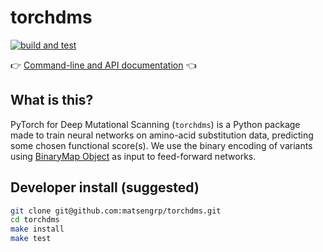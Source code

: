 # torchdms

[![build and test](https://github.com/matsengrp/torchdms/workflows/build%20and%20test/badge.svg)](https://github.com/matsengrp/torchdms/actions?query=workflow%3A%22build+and+test%22)

👉 [Command-line and API documentation](https://matsengrp.github.io/torchdms/) 👈


## What is this?

PyTorch for Deep Mutational Scanning (`torchdms`) is a Python package made to train neural networks on amino-acid substitution data, predicting some chosen functional score(s).
We use the binary encoding of variants using [BinaryMap Object](https://jbloomlab.github.io/dms_variants/dms_variants.binarymap.html) as input to feed-forward networks.


<!--
## How do I install it?

NOTE: revise after publishing to pypi
```bash
pip install git+https://github.com/matsengrp/torchdms.git
```
-->

## Developer install (suggested)

```bash
git clone git@github.com:matsengrp/torchdms.git
cd torchdms
make install
make test
```
